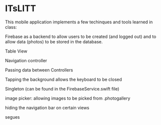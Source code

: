 # ITsLITT

This mobile application implements a few techinques and tools learned in class:


Firebase as a backend to allow users to be created (and logged out) and to allow data (photos) to be stored in the database.

Table View

Navigation controller

Passing data between Controllers

Tapping the background allows the keyboard to be closed

Singleton (can be found in the FirebaseService.swift file)

image picker: allowing images to be picked from .photogallery

hiding the navigation bar on certain views

segues



